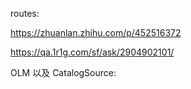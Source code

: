 routes:

https://zhuanlan.zhihu.com/p/452516372

https://qa.1r1g.com/sf/ask/2904902101/

OLM 以及 CatalogSource:

